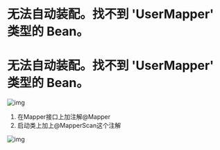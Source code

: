 # 无法自动装配。找不到 'UserMapper' 类型的 Bean。

# 无法自动装配。找不到 'UserMapper' 类型的 Bean。

![img](https://img2022.cnblogs.com/blog/2402369/202210/2402369-20221031001143149-2101856247.png)

1. 在Mapper接口上加注解@Mapper
2. 启动类上加上@MapperScan这个注解

![img](https://img2022.cnblogs.com/blog/2402369/202210/2402369-20221031001516229-2073802214.png)
